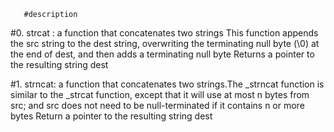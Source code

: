        #description

#0. strcat :  a function that concatenates two strings
This function appends the src string to the dest string, overwriting the terminating null byte (\0) at the end of dest, and then adds a terminating null byte
Returns a pointer to the resulting string dest

#1. strncat: a function that concatenates two strings.The _strncat function is similar to the _strcat function, except that
it will use at most n bytes from src; and
src does not need to be null-terminated if it contains n or more bytes
Return a pointer to the resulting string dest

